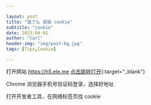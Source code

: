 ```yaml
---

layout: post
title: "饿了么 获取 cookie"
subtitle: "cookie"
date: 2023-04-01
author: "Carl"
header-img: "img/post-bg.jpg"
tags: [Tips,Cookie]

---
```



打开网站
https://h5.ele.me  [点击跳转打开](https://h5.ele.me){:target="_blank"}

Chrome 浏览器手机号验证码登录，选择好地址

打开开发者工具，在网络标签页找 cookie